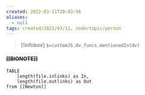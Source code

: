 ```yaml
---
created: 2022-03-11T20:03:56 
aliases:
  - null
tags: created/2022/03/11, node/topic/person
---
```

> [!infobox]
`$=customJS.dv_funcs.mentionedIn(dv)`

#### <s class="topic-title">[[BIONOTE]]</s>


```dataview
TABLE 
	length(file.inlinks) as In, 
	length(file.outlinks) as Out
from [[Newton]]
```
